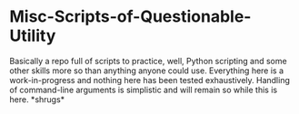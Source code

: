 # Misc-Scripts-of-Questionable-Utility

Basically a repo full of scripts to practice, well, Python scripting and some other skills more so than anything anyone could use. Everything here is a work-in-progress and nothing here has been tested exhaustively. Handling of command-line arguments is simplistic and will remain so while this is here. &ast;shrugs&ast;
